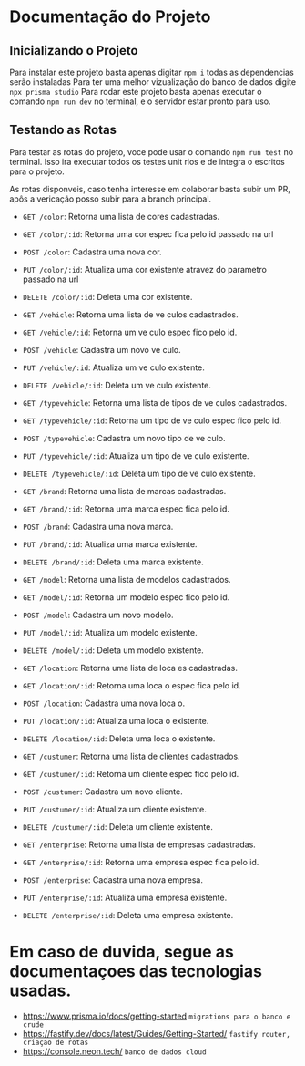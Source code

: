 # Documentação do Projeto

## Inicializando o Projeto

Para instalar este projeto basta apenas digitar `npm i` todas as dependencias serão instaladas
Para ter uma melhor vizualização do banco de dados digite `npx prisma studio`
Para rodar este projeto basta apenas executar o comando `npm run dev` no terminal, e o servidor estar  pronto para uso.

## Testando as Rotas

Para testar as rotas do projeto, voce  pode usar o comando `npm run test` no terminal. Isso ira  executar todos os testes unit rios e de integra o escritos para o projeto.

As rotas disponveis, caso tenha interesse em colaborar basta subir um PR, apôs a vericação posso subir para a branch principal.

* `GET /color`: Retorna uma lista de cores cadastradas.
* `GET /color/:id`: Retorna uma cor espec fica pelo id passado na url
* `POST /color`: Cadastra uma nova cor.
* `PUT /color/:id`: Atualiza uma cor existente atravez do parametro passado na url
* `DELETE /color/:id`: Deleta uma cor existente.

* `GET /vehicle`: Retorna uma lista de ve culos cadastrados.
* `GET /vehicle/:id`: Retorna um ve culo espec fico pelo id.
* `POST /vehicle`: Cadastra um novo ve culo.
* `PUT /vehicle/:id`: Atualiza um ve culo existente.
* `DELETE /vehicle/:id`: Deleta um ve culo existente.

* `GET /typevehicle`: Retorna uma lista de tipos de ve culos cadastrados.
* `GET /typevehicle/:id`: Retorna um tipo de ve culo espec fico pelo id.
* `POST /typevehicle`: Cadastra um novo tipo de ve culo.
* `PUT /typevehicle/:id`: Atualiza um tipo de ve culo existente.
* `DELETE /typevehicle/:id`: Deleta um tipo de ve culo existente.

* `GET /brand`: Retorna uma lista de marcas cadastradas.
* `GET /brand/:id`: Retorna uma marca espec fica pelo id.
* `POST /brand`: Cadastra uma nova marca.
* `PUT /brand/:id`: Atualiza uma marca existente.
* `DELETE /brand/:id`: Deleta uma marca existente.

* `GET /model`: Retorna uma lista de modelos cadastrados.
* `GET /model/:id`: Retorna um modelo espec fico pelo id.
* `POST /model`: Cadastra um novo modelo.
* `PUT /model/:id`: Atualiza um modelo existente.
* `DELETE /model/:id`: Deleta um modelo existente.

* `GET /location`: Retorna uma lista de loca es cadastradas.
* `GET /location/:id`: Retorna uma loca o espec fica pelo id.
* `POST /location`: Cadastra uma nova loca o.
* `PUT /location/:id`: Atualiza uma loca o existente.
* `DELETE /location/:id`: Deleta uma loca o existente.

* `GET /custumer`: Retorna uma lista de clientes cadastrados.
* `GET /custumer/:id`: Retorna um cliente espec fico pelo id.
* `POST /custumer`: Cadastra um novo cliente.
* `PUT /custumer/:id`: Atualiza um cliente existente.
* `DELETE /custumer/:id`: Deleta um cliente existente.

* `GET /enterprise`: Retorna uma lista de empresas cadastradas.
* `GET /enterprise/:id`: Retorna uma empresa espec fica pelo id.
* `POST /enterprise`: Cadastra uma nova empresa.
* `PUT /enterprise/:id`: Atualiza uma empresa existente.
* `DELETE /enterprise/:id`: Deleta uma empresa existente.

# Em caso de duvida, segue as documentaçoes das tecnologias usadas.
* https://www.prisma.io/docs/getting-started `migrations para o banco e crude`
* https://fastify.dev/docs/latest/Guides/Getting-Started/ `fastify router, criaçao de rotas`
* https://console.neon.tech/ `banco de dados cloud`